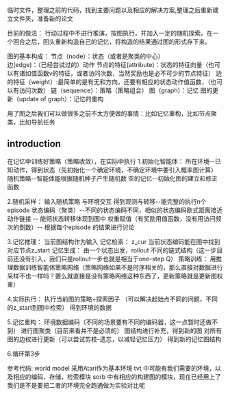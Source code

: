 临时文件，整理之前的代码，找到主要问题以及相应的解决方案,整理之后重新建立文件夹，准备新的论文

目前的做法：
行动过程中不进行推演，按图执行，并加入一定的随机探索。在一个回合之后，回头重新构造自己的记忆，将构造的结果通过图的形式存下来。


图的基本构成：
节点（node）：状态（或者是聚类的中心）  
边(edge)：（已经尝试过的）动作
节点的特征(attribute)：状态的特征向量（也可以有诸如值函数v的特征，或者访问次数，当然奖励也是必不可少的节点特征）
边的特征（weight）:最简单的是有无和方向，还要有相应的状态动作值函数，（也可以有访问次数）
链（sequence）：策略（策略组合）
图（graph）：记忆
图的更新（update of graph）：记忆的重构

用了图之后我们可以做很多之前不太方便做的事情：比如记忆重构，比如节点聚类，比如导航任务

## introduction
在记忆中训练好策略（策略收敛），在实际中执行
1.初始化智能体：
    所在环境--已知动作，得到状态（先初始化一个确定环境，不确定环境中要引入概率图计算）
    随机策略--智能体能根据随机种子产生随机数
    空的记忆--初始化图的建立和修正函数

2.随机采样：
    输入随机策略
    与环境交互 
    得到观测与转移--能完整的执行n个episode
    状态编码（聚类）--不同的状态编码不同，相似的状态编码欧式距离接近
    动作链接 -- 能把状态转移体现到图中
    权重赋值（有奖励用值函数，没有用访问频次的倒数）-- 根据每个episode 的结果进行讨论

3.记忆推理：
    当前图结构作为输入
    记忆检索： z_cur 当前状态编码能在图中找到对应节点z_start
    记忆生成： 由一个状态出发，rollout 不同的链式结构（这一步目前还没有引入，我们只是rollout一步也就是相当于one-step Q）
    策略训练： 用推理数据训练智能体策略网络（策略网络如果不是时序相关的，那么直接对数据进行采样不也一样吗？要么就直接是没有策略网络这种东西了，更新策略就是更新图权重）   

4.实际执行：
    执行当前图的策略+探索因子
    （可以解决起始点不同的问题，不同的z_start到图中检索）
    得到环境的数据 

5.记忆重构：
    环境数据编码（不同的场景要有不同的编码器，这一点暂时还做不到）
    进行图聚类（目前来看并不是必须的）
    图结构进行补充，得到新的图
    对所有图的边权进行更新（可以尝试剪枝-遗忘，以减轻记忆压力）
    得到新的记忆图结构

6.循环第3步

参考代码:
world model 采用Atari作为基本环境
tvt 中可能有我们需要的环境，以及相应的编码，存储，检索模块
sorb 中有相应的构建图的模块，现在已经用上了
我们是不是要把二者的环境完全跑通做为实验对比呢

